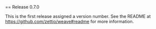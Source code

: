 == Release 0.7.0

This is the first release assigned a version number. See the README at
https://github.com/zettio/weave#readme for more information.
